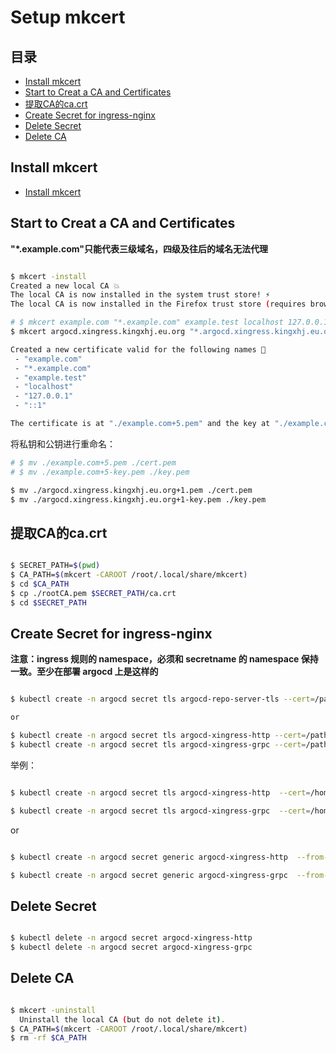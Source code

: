 # Setup mkcert

## 目录
- [Install mkcert](#install-mkcert)
- [Start to Creat a CA and Certificates](#start-to-creat-a-ca-and-certificates)
- [提取CA的ca.crt](#提取ca的cacrt)
- [Create Secret for ingress-nginx](#create-secret-for-ingress-nginx)
- [Delete Secret](#delete-secret)
- [Delete CA](#delete-ca)


## Install mkcert
- [Install mkcert](./script/01-mkcert-install.sh)


## Start to Creat a CA and Certificates

**"*.example.com"只能代表三级域名，四级及往后的域名无法代理**

```bash

$ mkcert -install
Created a new local CA 💥
The local CA is now installed in the system trust store! ⚡️
The local CA is now installed in the Firefox trust store (requires browser restart)! 🦊

# $ mkcert example.com "*.example.com" example.test localhost 127.0.0.1 ::1
$ mkcert argocd.xingress.kingxhj.eu.org "*.argocd.xingress.kingxhj.eu.org"

Created a new certificate valid for the following names 📜
 - "example.com"
 - "*.example.com"
 - "example.test"
 - "localhost"
 - "127.0.0.1"
 - "::1"

The certificate is at "./example.com+5.pem" and the key at "./example.com+5-key.pem" ✅
```

将私钥和公钥进行重命名：

```bash
# $ mv ./example.com+5.pem ./cert.pem
# $ mv ./example.com+5-key.pem ./key.pem

$ mv ./argocd.xingress.kingxhj.eu.org+1.pem ./cert.pem
$ mv ./argocd.xingress.kingxhj.eu.org+1-key.pem ./key.pem
```


## 提取CA的ca.crt

```bash

$ SECRET_PATH=$(pwd)
$ CA_PATH=$(mkcert -CAROOT /root/.local/share/mkcert)
$ cd $CA_PATH
$ cp ./rootCA.pem $SECRET_PATH/ca.crt
$ cd $SECRET_PATH
```



## Create Secret for ingress-nginx

**注意：ingress 规则的 namespace，必须和 secretname 的 namespace 保持一致。至少在部署 argocd 上是这样的**

```bash

$ kubectl create -n argocd secret tls argocd-repo-server-tls --cert=/path/to/cert.pem --key=/path/to/key.pem

or

$ kubectl create -n argocd secret tls argocd-xingress-http --cert=/path/to/cert.pem --key=/path/to/key.pem
$ kubectl create -n argocd secret tls argocd-xingress-grpc --cert=/path/to/cert.pem --key=/path/to/key.pem
```

举例：
```bash

$ kubectl create -n argocd secret tls argocd-xingress-http  --cert=/home/ubuntu/Kubernetes/Ingress-Nginx/ArgoCD-Ingress-Nginx-Secret/argocd.xingress.kingxhj.eu.org+1.pem --key=/home/ubuntu/Kubernetes/Ingress-Nginx/ArgoCD-Ingress-Nginx-Secret/argocd.xingress.kingxhj.eu.org+1-key.pem

$ kubectl create -n argocd secret tls argocd-xingress-grpc  --cert=/home/ubuntu/Kubernetes/Ingress-Nginx/ArgoCD-Ingress-Nginx-Secret/argocd.xingress.kingxhj.eu.org+1.pem --key=/home/ubuntu/Kubernetes/Ingress-Nginx/ArgoCD-Ingress-Nginx-Secret/argocd.xingress.kingxhj.eu.org+1-key.pem
```

or

```bash

$ kubectl create -n argocd secret generic argocd-xingress-http  --from-file=/home/ubuntu/Kubernetes/Ingress-Nginx/ArgoCD-Ingress-Nginx-Secret/cert.pem --from-file=/home/ubuntu/Kubernetes/Ingress-Nginx/ArgoCD-Ingress-Nginx-Secret/key.pem --from-file=/home/ubuntu/Kubernetes/Ingress-Nginx/ArgoCD-Ingress-Nginx-Secret/ca.crt

$ kubectl create -n argocd secret generic argocd-xingress-grpc  --from-file=/home/ubuntu/Kubernetes/Ingress-Nginx/ArgoCD-Ingress-Nginx-Secret/cert.pem --from-file=/home/ubuntu/Kubernetes/Ingress-Nginx/ArgoCD-Ingress-Nginx-Secret/key.pem --from-file=/home/ubuntu/Kubernetes/Ingress-Nginx/ArgoCD-Ingress-Nginx-Secret/ca.crt
```


## Delete Secret

```bash

$ kubectl delete -n argocd secret argocd-xingress-http
$ kubectl delete -n argocd secret argocd-xingress-grpc
```


## Delete CA
```bash

$ mkcert -uninstall
  Uninstall the local CA (but do not delete it).
$ CA_PATH=$(mkcert -CAROOT /root/.local/share/mkcert)
$ rm -rf $CA_PATH
```
